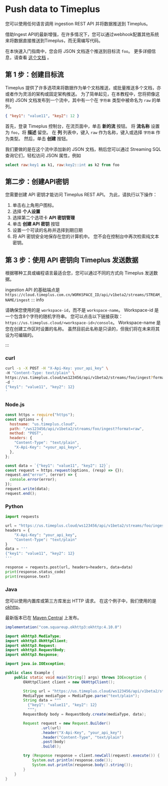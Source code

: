 # Push data to Timeplus

您可以使用任何语言调用 ingestion REST API 并将数据推送到 Timeplus。

借助Ingest API的最新增强，在许多情况下，您可以通过webhook配置其他系统来将数据直接推送到Timeplus，而无需编写代码。

在本快速入门指南中，您会将 JSON 文档逐个推送到目标流 `foo`。 更多详细信息，请查看 [这个文档](ingest-api) 。

## 第 1 步：创建目标流

Timeplus 提供了许多选项来将数据作为单个文档推送，或批量推送多个文档，亦或者作为灵活的架构或固定架构推送。 为了简单起见，在本教程中，您将把像这样的 JSON 文档发布到一个流中，其中有一个在 `字符串` 类型中被命名为 `raw` 的单列。

```json
{ "key1": "value11", "key2": 12 }
```

首先，登录 Timeplus 控制台，在流页面中，单击 **新的流** 按钮。 将 **流名称** 设置为 `foo`，将 **描述** 留空。 在 **列** 列表中，键入 `raw` 作为名称，键入或选择 `字符串` 作为类型。 然后，单击 **创建** 按钮。

我们要做的是在这个流中添加新的 JSON 文档，稍后您可以通过 Streaming SQL 查询它们，轻松访问 JSON 属性，例如

```sql
select raw:key1 as k1, raw:key2::int as k2 from foo
```

## 第二步：创建API密钥

您需要创建 API 密钥才能访问 Timeplus REST API。 为此，请执行以下操作：

1. 单击右上角用户图标。
2. 选择 **个人设置**
3. 选择第二个选项卡 **API 密钥管理**
4. 单击 **创建 API 密钥** 按钮
5. 设置一个可读的名称并选择到期日期
6. 将 API 密钥安全地保存在您的计算机中。 您不会在控制台中再次检索纯文本密钥。

## 第 3 步：使用 API 密钥向 Timeplus 发送数据

根据哪种工具或编程语言最适合您，您可以通过不同的方式向 Timeplus 发送数据。

ingestion API 的基础端点是 `https://cloud.timeplus.com.cn/WORKSPACE_ID/api/v1beta2/streams/STREAM_NAME/ingest` ::: info

请确保您使用的是 `workspace-id`，而不是 `workspace-name`。 Workspace-id 是一个包含8个字符的随机字符串。 您可以点击以下链接获取：`https://us.timeplus.cloud/<workspace-id>/console`。 Workspace-name 是您在创建工作区时设置的名称。 虽然目前此名称是只读的，但我们将在未来将其设为可编辑的。

:::

### curl

```bash
curl -s -X POST -H "X-Api-Key: your_api_key" \
-H "Content-Type: text/plain" \
https://us.timeplus.cloud/ws123456/api/v1beta2/streams/foo/ingest?format=raw \
-d '
{"key1": "value11", "key2": 12}
'
```

### Node.js

```js
const https = require("https");
const options = {
  hostname: "us.timeplus.cloud",
  path: "/ws123456/api/v1beta2/streams/foo/ingest?format=raw",
  method: "POST",
  headers: {
    "Content-Type": "text/plain",
    "X-Api-Key": "<your_api_key>",
  },
};

const data = `{"key1": "value11", "key2": 12}`;
const request = https.request(options, (resp) => {});
request.on("error", (error) => {
  console.error(error);
});
request.write(data);
request.end();
```

### Python

```python
import requests

url = "https://us.timeplus.cloud/ws123456/api/v1beta2/streams/foo/ingest?format=raw"
headers = {
    "X-Api-Key": "your_api_key",
    "Content-Type": "text/plain"
}
data = '''
{"key1": "value11", "key2": 12}
'''

response = requests.post(url, headers=headers, data=data)
print(response.status_code)
print(response.text)
```

### Java

您可以使用内置库或第三方库发出 HTTP 请求。 在这个例子中，我们使用的是 [okhttp](https://square.github.io/okhttp/)。

最新版本已在 [Maven Central](https://search.maven.org/artifact/com.squareup.okhttp3/okhttp/4.10.0/jar) 上发布。

```groovy
implementation("com.squareup.okhttp3:okhttp:4.10.0")
```

```java
import okhttp3.MediaType;
import okhttp3.OkHttpClient;
import okhttp3.Request;
import okhttp3.RequestBody;
import okhttp3.Response;

import java.io.IOException;

public class Example {
    public static void main(String[] args) throws IOException {
        OkHttpClient client = new OkHttpClient();

        String url = "https://us.timeplus.cloud/ws123456/api/v1beta2/streams/foo/ingest?format=raw";
        MediaType mediaType = MediaType.parse("text/plain");
        String data = """
          {"key1": "value11", "key2": 12}
          """;
        RequestBody body = RequestBody.create(mediaType, data);

        Request request = new Request.Builder()
                .url(url)
                .header("X-Api-Key", "your_api_key")
                .header("Content-Type", "text/plain")
                .post(body)
                .build();

        try (Response response = client.newCall(request).execute()) {
            System.out.println(response.code());
            System.out.println(response.body().string());
        }
    }
}
```
